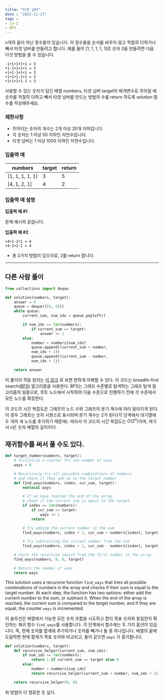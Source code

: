 ```yaml
---
title: "타겟 넘버"
date : "2022-11-17"
tags : 
- LV-2 
- BFS
---
```


n개의 음이 아닌 정수들이 있습니다. 이 정수들을 순서를 바꾸지 않고 적절히 더하거나 빼서 타겟 넘버를 만들려고 합니다. 예를 들어 [1, 1, 1, 1, 1]로 숫자 3을 만들려면 다음 다섯 방법을 쓸 수 있습니다.

```
-1+1+1+1+1 = 3
+1-1+1+1+1 = 3
+1+1-1+1+1 = 3
+1+1+1-1+1 = 3
+1+1+1+1-1 = 3
```

사용할 수 있는 숫자가 담긴 배열 numbers, 타겟 넘버 target이 매개변수로 주어질 때 숫자를 적절히 더하고 빼서 타겟 넘버를 만드는 방법의 수를 return 하도록 solution 함수를 작성해주세요.

### 제한사항

-   주어지는 숫자의 개수는 2개 이상 20개 이하입니다.
-   각 숫자는 1 이상 50 이하인 자연수입니다.
-   타겟 넘버는 1 이상 1000 이하인 자연수입니다.

### 입출력 예

| numbers         | target | return |
| --------------- | ------ | ------ |
| [1, 1, 1, 1, 1] | 3      | 5      |
| [4, 1, 2, 1]                |      4  |  2      |

### 입출력 예 설명

**입출력 예 #1**

문제 예시와 같습니다.

**입출력 예 #2**

```
+4+1-2+1 = 4
+4-1+2-1 = 4
```

-   총 2가지 방법이 있으므로, 2를 return 합니다.

---
## 다른 사람 풀이

```python
from collections import deque

def solution(numbers, target):
    answer = 0
    queue = deque([(0, 0)])
    while queue:
        current_sum, num_idx = queue.popleft()

        if num_idx == len(numbers):
            if current_sum == target:
                answer += 1
        else:
            number = numbers[num_idx]
            queue.append((current_sum + number, 
            num_idx + 1))
            queue.append((current_sum - number, 
            num_idx + 1))

    return answer
```

이 풀이의 작동 원리는 [이 링크](https://pythontutor.com/render.html#code=from%20collections%20import%20deque%0A%0Adef%20solution%28numbers,%20target%29%3A%0A%20%20%20%20answer%20%3D%200%0A%20%20%20%20queue%20%3D%20deque%28%5B%280,%200%29%5D%29%0A%20%20%20%20while%20queue%3A%0A%20%20%20%20%20%20%20%20current_sum,%20num_idx%20%3D%20queue.popleft%28%29%0A%0A%20%20%20%20%20%20%20%20if%20num_idx%20%3D%3D%20len%28numbers%29%3A%0A%20%20%20%20%20%20%20%20%20%20%20%20if%20current_sum%20%3D%3D%20target%3A%0A%20%20%20%20%20%20%20%20%20%20%20%20%20%20%20%20answer%20%2B%3D%201%0A%20%20%20%20%20%20%20%20else%3A%0A%20%20%20%20%20%20%20%20%20%20%20%20number%20%3D%20numbers%5Bnum_idx%5D%0A%20%20%20%20%20%20%20%20%20%20%20%20queue.append%28%28current_sum%20%2B%20number,%20%0A%20%20%20%20%20%20%20%20%20%20%20%20num_idx%20%2B%201%29%29%0A%20%20%20%20%20%20%20%20%20%20%20%20queue.append%28%28current_sum%20-%20number,%20%0A%20%20%20%20%20%20%20%20%20%20%20%20num_idx%20%2B%201%29%29%0A%0A%20%20%20%20return%20answer%0A%0Anumbers%20%3D%20%5B4,1,2,1%5D%0Atarget%20%3D%204%0A%0Asolution%28numbers,%20target%29&cumulative=false&curInstr=196&heapPrimitives=nevernest&mode=display&origin=opt-frontend.js&py=3&rawInputLstJSON=%5B%5D&textReferences=false) 로 보면 편하게 이해할 수 있다. 이 코드는 breadth-first search([BFS](notes/algorithms/DFS,%20BFS.md)) 알고리즘을 사용한다. BFS는 그래프 수준별로 탐색하는 그래프 탐색 알고리즘의 일종으로, 루트 노드에서 시작하여 다음 수준으로 진행하기 전에 각 수준에서 모든 노드를 확장한다.

이 코드의 시간 복잡도은 그래프의 노드 수와 그래프의 분기 계수에 따라 달라지게 된다. 이 경우 그래프는 숫자 시퀀스로 표시되며 분기 계수는 2가 된다(각 단계에서 대기열에 두 개의 새 노드를 추가하기 때문에). 따라서 이 코드의 시간 복잡도는 $O(2^n)$이며, 여기서 n은 숫자 배열의 길이이다.

## 재귀함수를 써서 풀 수도 있다.

```python
def target_number(numbers, target):
    # Initialize a counter for the number of ways
    ways = 0

    # Recursively try all possible combinations of numbers
    # and check if they add up to the target number
    def find_ways(numbers, index, cur_sum, target):
        nonlocal ways

        # If we have reached the end of the array,
        # check if the current sum is equal to the target
        if index == len(numbers):
            if cur_sum == target:
                ways += 1
            return

        # Try adding the current number to the sum
        find_ways(numbers, index + 1, cur_sum + numbers[index], target)

        # Try subtracting the current number from the sum
        find_ways(numbers, index + 1, cur_sum - numbers[index], target)

    # Start the recursive search from the first number in the array
    find_ways(numbers, 0, 0, target)

    # Return the number of ways
    return ways

```

This solution uses a recursive function `find_ways` that tries all possible combinations of numbers in the array and checks if their sum is equal to the target number. At each step, the function has two options: either add the current number to the sum, or subtract it. When the end of the array is reached, the current sum is compared to the target number, and if they are equal, the counter `ways` is incremented.

이 솔루션은 배열에서 가능한 모든 숫자 조합을 시도하고 합이 목표 숫자와 동일한지 확인하는 재귀 함수 `find_ways`를 사용합니다. 각 단계에서 함수에는 두 가지 옵션이 있습니다. 즉, 현재 숫자를 합계에 추가하거나 숫자를 빼거나 둘 중 하나입니다. 배열의 끝에 도달하면 현재 합계가 목표 숫자와 비교되고, 둘이 같으면 `ways` 가 증가합니다.

```python
def solution(numbers, target): 
	def recursive_helper(current_sum, num_idx): 
		if num_idx == len(numbers):
			return 1 if current_sum == target else 0 
		else: 
			number = numbers[num_idx] 
			return recursive_helper(current_sum + number, num_idx + 1) + recursive_helper(current_sum - number, num_idx + 1)

	return recursive_helper(0, 0)
```

위 방법이 더 명료한 듯 싶다.